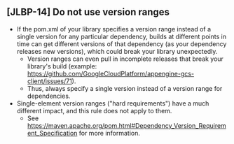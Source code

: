 [JLBP-14] Do not use version ranges
-----------------------------------

- If the pom.xml of your library specifies a version range instead of a
  single version for any particular dependency, builds at different points
  in time can get different versions of that dependency (as your dependency
  releases new versions), which could break your library unexpectedly.
  - Version ranges can even pull in incomplete releases that break your
    library's build (example:
    https://github.com/GoogleCloudPlatform/appengine-gcs-client/issues/71).
  - Thus, always specify a single version instead of a version range for
    dependencies.
- Single-element version ranges ("hard requirements") have a much different
  impact, and this rule does not apply to them.
  - See https://maven.apache.org/pom.html#Dependency_Version_Requirement_Specification
    for more information.
